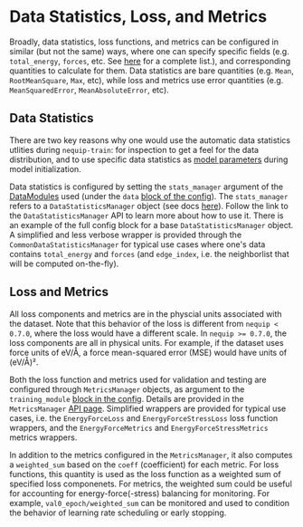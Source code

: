 # Data Statistics, Loss, and Metrics

Broadly, data statistics, loss functions, and metrics can be configured in similar (but not the same) ways, where one can specify specific fields (e.g. `total_energy`, `forces`, etc. See [here](../api/data_fields.rst) for a complete list.), and corresponding quantities to calculate for them. Data statistics are bare quantities (e.g. `Mean`, `RootMeanSquare`, `Max`, etc), while loss and metrics use error quantities (e.g. `MeanSquaredError`, `MeanAbsoluteError`, etc).

## Data Statistics

There are two key reasons why one would use the automatic data statistics utlities during `nequip-train`: for inspection to get a feel for the data distribution, and to use specific data statistics as [model parameters](model.md/#dataset-statistics-as-parameters) during model initialization.

Data statistics is configured by setting the `stats_manager` argument of the [DataModules](../api/datamodule.rst) used (under the `data` [block of the config](config.md/#data)). 
The `stats_manager` refers to a `DataStatisticsManager` object (see docs [here](../api/data_stats.rst)).
Follow the link to the `DataStatisticsManager` API to learn more about how to use it.
There is an example of the full config block for a base `DataStatisticsManager` object.
A simplified and less verbose wrapper is provided through the `CommonDataStatisticsManager` for typical use cases where one's data contains `total_energy` and `forces` (and `edge_index`, i.e. the neighborlist that will be computed on-the-fly).

## Loss and Metrics

All loss components and metrics are in the physcial units associated with the dataset. Note that this behavior of the loss is different from `nequip < 0.7.0`, where the loss would have a different scale. In `nequip >= 0.7.0`, the loss components are all in physical units. For example, if the dataset uses force units of eV/Å, a force mean-squared error (MSE) would have units of (eV/Å)².
  
Both the loss function and metrics used for validation and testing are configured through `MetricsManager` objects, as argument to the `training_module` [block in the config](config.md/#training_module).
Details are provided in the `MetricsManager` [API page](../api/metrics.rst).
Simplified wrappers are provided for typical use cases, i.e. the `EnergyForceLoss` and `EnergyForceStressLoss` loss function wrappers, and the `EnergyForceMetrics` and `EnergyForceStressMetrics` metrics wrappers.

In addition to the metrics configured in the `MetricsManager`, it also computes a `weighted_sum` based on the `coeff` (coefficient) for each metric.
For loss functions, this quantity is used as the loss function as a weighted sum of specified loss componenets.
For metrics, the weighted sum could be useful for accounting for energy-force(-stress) balancing for monitoring.
For example, `val0_epoch/weighted_sum` can be monitored and used to condition the behavior of learning rate scheduling or early stopping.
